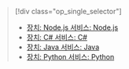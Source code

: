 > [!div class="op_single_selector"]
> * [장치: Node.js 서비스: Node.js](../articles/iot-hub/iot-hub-node-node-firmware-update.md)
> * [장치: C# 서비스: C#](../articles/iot-hub/iot-hub-csharp-csharp-firmware-update.md)
> * [장치: Java 서비스: Java](../articles/iot-hub/iot-hub-java-java-firmware-update.md)
> * [장치: Python 서비스: Python](../articles/iot-hub/iot-hub-python-python-firmware-update.md)
> 


